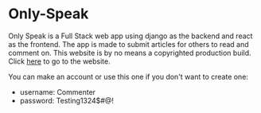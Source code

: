 # Only-Speak
Only Speak is a Full Stack web app using django as the backend and react as the frontend. The app is made to submit articles for others to read and comment on. 
This website is by no means a copyrighted production build. Click [here](https://only-speak.herokuapp.com/) to go to the website.

You can make an account or use this one if you don't want to create one:
 - username: 	Commenter
 - password: Testing1324$#@!
